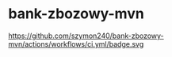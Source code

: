 # bank-zbozowy-mvn
https://github.com/szymon240/bank-zbozowy-mvn/actions/workflows/ci.yml/badge.svg
